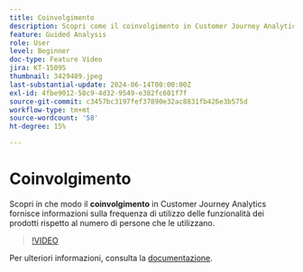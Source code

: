 ```yaml
---
title: Coinvolgimento
description: Scopri come il coinvolgimento in Customer Journey Analytics fornisce informazioni sulla frequenza di utilizzo delle funzioni dei prodotti rispetto al numero di persone che le utilizzano.
feature: Guided Analysis
role: User
level: Beginner
doc-type: Feature Video
jira: KT-15095
thumbnail: 3429489.jpeg
last-substantial-update: 2024-06-14T00:00:00Z
exl-id: 4fbe9012-58c9-4d32-9549-e382fc601f7f
source-git-commit: c3457bc3197fef37890e32ac8831fb426e3b575d
workflow-type: tm+mt
source-wordcount: '58'
ht-degree: 15%

---
```


# Coinvolgimento

Scopri in che modo il **coinvolgimento** in Customer Journey Analytics fornisce informazioni sulla frequenza di utilizzo delle funzionalità dei prodotti rispetto al numero di persone che le utilizzano.

>[!VIDEO](https://video.tv.adobe.com/v/3429489/&learn=on)

Per ulteriori informazioni, consulta la [documentazione](https://experienceleague.adobe.com/it/docs/analytics-platform/using/guided-analysis/feature-matrix/engagement).
